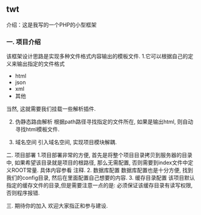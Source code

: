 ## twt
介绍：这是我写的一个PHP的小型框架

### 一. 项目介绍
该框架设计思路是实现多种文件格式内容输出的模板文件.
1.它可以根据自己的定义来输出指定的文件格式
* html
* json
* xml
* 其他

当然, 这就需要我们挂载一些解析插件.

2. 伪静态路由解析
根据path路径寻找指定的文件所在, 如果是输出html, 则自动寻找html模板文件.

3. 域名空间
引入域名空间, 实现项目模块解耦. 

二. 项目部署
1.项目部署非常的方便, 首先是将整个项目目录拷贝到服务器的目录中, 
如果希望该目录就是项目的根路径, 那么无需配置, 否则需要到index文件中定义ROOT常量.
具体内容参看 注释.
2. 数据库配置
数据库配置也是十分方便, 找到我们的config目录, 然后在里面配置自己想要的内容.
3. 缓存目录配置
该项目默认指定的缓存文件的目录,但是需要注意一点的是: 必须保证该缓存目录有读写权限, 否则程序报错.


三. 期待你的加入
欢迎大家指正和参与建设.


